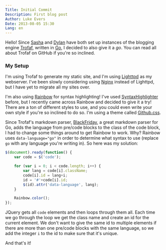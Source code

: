 ```yaml
---
Title: Initial Commit
Description: First blog post
Author: Luke Evers
Date: 2013-08-05 15:30
Lang: en
---
```


Hello! Since [Sasha](http://speedfulpanic.net) and [Dylan](http://dylwhich.com/) have both set up instances of the blogging engine [Trofaf](https://github.com/PuerkitoBio/trofaf), written in [Go](http://golang.org), I decided to also give it a *go*. You can read all about Trofaf on GitHub if you're so inclined.

### My Setup

I'm using Trofaf to generate my static site, and I'm using [Lighttpd](http://www.lighttpd.net/) as my webserver. I've been slowly considering using [Nginx](http://nginx.com/) instead of Lighttpd, but I have yet to migrate all my sites over.

I'm also using [Rainbow](http://craig.is/making/rainbows) for syntax highlighting! I've used [SyntaxHighlighter](http://alexgorbatchev.com/SyntaxHighlighter/) before, but I recently came across Rainbow and decided to give it a try! There are a ton of different styles to use, and you could even write your own style if you're so inclined to do so. I'm using a theme called [Github.css](https://github.com/ccampbell/rainbow/blob/master/themes/github.css).

Since Trofaf's markdown parser, [BlackFriday](https://github.com/russross/blackfriday), a great markdown parser for Go, adds the language from pre/code blocks to the class of the code block, I had to change some things around to get Rainbow to work. Why? Rainbow uses `data-language="go"` in order to determine what syntax to use (replace `go` with any language you're writing in). So here was my solution:

```javascript
$(document).ready(function() {
    var code = $('code');

    for (var i = 0; i < code.length; i++) {
        var lang = code[i].className;
        code[i].id = lang+i;
        id = '#'+code[i].id;
        $(id).attr('data-language', lang);
    }

    Rainbow.color();
});
```

JQuery gets all `code` elements and then loops through them all. Each time we go through the loop we get the class name and create an id for the current element. We don't want to give the same id to multiple elements if there are more than one pre/code blocks with the same language, so we add the integer `i` to the id to make sure that it's unique.

And that's it!
